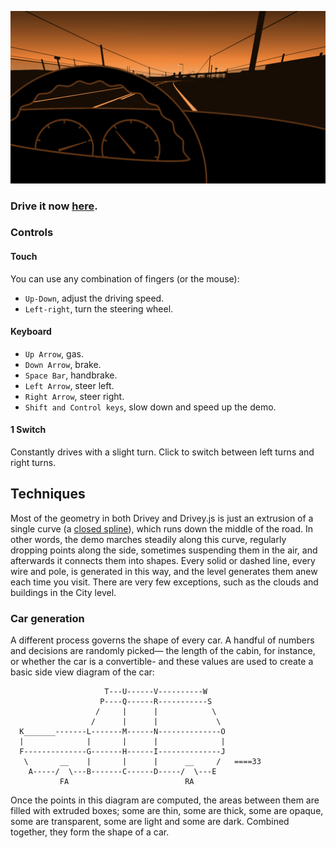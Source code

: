 [![Drivey screenshot](/readme_assets/screenshot.png?raw=true "Drivey's industrial zone.")](https://rezmason.github.io/drivey)

### Drive it now [here](https://moshix.github.io/drive370/).

### Controls
#### Touch
You can use any combination of fingers (or the mouse):
- `Up-Down`, adjust the driving speed.
- `Left-right`, turn the steering wheel.
#### Keyboard
- `Up Arrow`, gas.
- `Down Arrow`, brake.
- `Space Bar`, handbrake.
- `Left Arrow`, steer left.
- `Right Arrow`, steer right.
- `Shift and Control keys`, slow down and speed up the demo.
#### 1 Switch
Constantly drives with a slight turn. Click to switch between left turns and right turns.




## Techniques

Most of the geometry in both Drivey and Drivey.js is just an extrusion of a single curve (a [closed spline](https://threejs.org/docs/#api/en/extras/curves/CatmullRomCurve3)), which runs down the middle of the road. In other words, the demo marches steadily along this curve, regularly dropping points along the side, sometimes suspending them in the air, and afterwards it connects them into shapes. Every solid or dashed line, every wire and pole, is generated in this way, and the level generates them anew each time you visit. There are very few exceptions, such as the clouds and buildings in the City level.
### Car generation
A different process governs the shape of every car. A handful of numbers and decisions are randomly picked— the length of the cabin, for instance, or whether the car is a convertible- and these values are used to create a basic side view diagram of the car:
```
                     T---U------V----------W
                    P----Q------R-----------S
                   /     |      |            \
                  /      |      |             \
  K_______-------L-------M------N--------------O
  |              |       |      |              |
  F--------------G-------H------I--------------J
   \       __    |       |      |      __     /   ====33
    A-----/  \---B-------C------D-----/  \---E
           FA                          RA
```
Once the points in this diagram are computed, the areas between them are filled with extruded boxes; some are thin, some are thick, some are opaque, some are transparent, some are light and some are dark. Combined together, they form the shape of a car.
